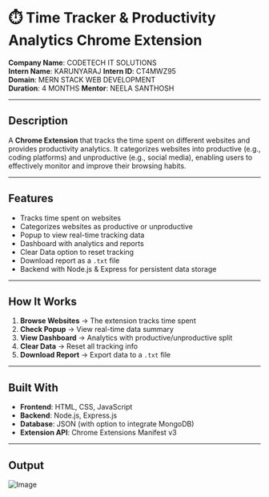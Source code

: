 # ⏱️ Time Tracker & Productivity Analytics Chrome Extension

**Company Name**: CODETECH IT SOLUTIONS  
**Intern Name**: KARUNYARAJ
**Intern ID**: CT4MWZ95  
**Domain**: MERN STACK WEB DEVELOPMENT  
**Duration**: 4 MONTHS
**Mentor**: NEELA SANTHOSH  

---

## Description

A **Chrome Extension** that tracks the time spent on different websites and provides productivity analytics. It categorizes websites into productive (e.g., coding platforms) and unproductive (e.g., social media), enabling users to effectively monitor and improve their browsing habits.

---

## Features

- Tracks time spent on websites  
- Categorizes websites as productive or unproductive  
- Popup to view real-time tracking data  
- Dashboard with analytics and reports  
- Clear Data option to reset tracking  
- Download report as a `.txt` file  
- Backend with Node.js & Express for persistent data storage  

---

## How It Works

1. **Browse Websites** → The extension tracks time spent  
2. **Check Popup** → View real-time data summary  
3. **View Dashboard** → Analytics with productive/unproductive split  
4. **Clear Data** → Reset all tracking info  
5. **Download Report** → Export data to a `.txt` file  

---

## Built With

- **Frontend**: HTML, CSS, JavaScript  
- **Backend**: Node.js, Express.js  
- **Database**: JSON (with option to integrate MongoDB)  
- **Extension API**: Chrome Extensions Manifest v3  

---

## Output

![Image](https://github.com/user-attachments/assets/a03e141b-6a1c-41b8-b560-eb42e0f279be)
